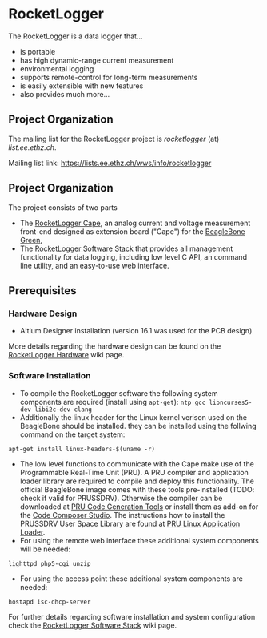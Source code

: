 RocketLogger
============

The RocketLogger is a data logger that...
* is portable
* has high dynamic-range current measurement
* environmental logging
* supports remote-control for long-term measurements
* is easily extensible with new features
* also provides much more...


Project Organization
--------------------

The mailing list for the RocketLogger project is *rocketlogger* (at) *list.ee.ethz.ch*.

Mailing list link: <https://lists.ee.ethz.ch/wws/info/rocketlogger>


Project Organization
--------------------
The project consists of two parts
* The [RocketLogger Cape](hardware), an analog current and voltage measurement front-end designed as extension board ("Cape") for the [BeagleBone Green](https://beagleboard.org/green/),
* The [RocketLogger Software Stack](software) that provides all management functionality for data logging, including low level C API, an command line utility, and an easy-to-use web interface.


Prerequisites
-------------

### Hardware Design
 * Altium Designer installation (version 16.1 was used for the PCB design)

More details regarding the hardware design can be found on the [RocketLogger Hardware](#home#hardware) wiki page.

### Software Installation
 * To compile the RocketLogger software the following system components are required (install using `apt-get`):
   `ntp gcc libncurses5-dev libi2c-dev clang`
 * Additionally the linux header for the Linux kernel verison used on the BeagleBone should be installed.
   they can be installed using the follwing command on the target system:
```
apt-get install linux-headers-$(uname -r)
```
 * The low level functions to communicate with the Cape make use of the Programmable Real-Time Unit (PRU).
   A PRU compiler and application loader library are required to compile and deploy this functionality.
   The official BeagleBone image comes with these tools pre-installed (TODO: check if valid for PRUSSDRV).
   Otherwise the compiler can be downloaded at [PRU Code Generation Tools](http://software-dl.ti.com/codegen/non-esd/downloads/download.htm#PRU)
   or install them as add-on for the [Code Composer Studio](http://processors.wiki.ti.com/index.php/Download_CCS).
   The instructions how to install the PRUSSDRV User Space Library are found at [PRU Linux Application Loader](http://processors.wiki.ti.com/index.php/PRU_Linux_Application_Loader).
 * For using the remote web interface these additional system components will be needed:
```
lighttpd php5-cgi unzip
```
 * For using the access point these additional system components are needed:
```
hostapd isc-dhcp-server
```

For further details regarding software installation and system configuration check the [RocketLogger Software Stack](#software) wiki page.
